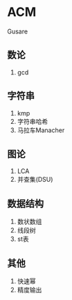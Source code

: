 # ACM
Gusare
## 数论
1. gcd

## 字符串
1. kmp
2. 字符串哈希
3. 马拉车Manacher

## 图论
1. LCA
2. 并查集(DSU)

## 数据结构
1. 数状数组
2. 线段树
3. st表

## 其他
1. 快速幂
2. 精度输出
